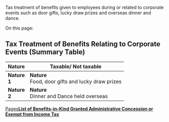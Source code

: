 Tax treatment of benefits given to employees during or related to corporate events such as door gifts, lucky draw prizes and overseas dinner and dance.

On this page:

## Tax Treatment of Benefits Relating to Corporate Events (Summary Table)

| Nature | Taxable/ Not taxable |
| --- | --- |
| **Nature** <br>**1** | **Nature** <br>Food, door gifts and lucky draw prizes | **Taxable/ Not taxable** <br>Not taxable |
| **Nature** <br>**2** | **Nature** <br>Dinner and Dance held overseas | **Taxable/ Not taxable** <br>Generally not taxable.<br>However if the overseas trip includes holiday, the holiday portion is taxable. |

[Pages**List of Benefits-in-Kind Granted Administrative Concession or Exempt from Income Tax**](https://www.iras.gov.sg/taxes/individual-income-tax/employers/understanding-the-tax-treatment/list-of-benefits-in-kind-granted-administrative-concession-or-exempt-from-income-tax)